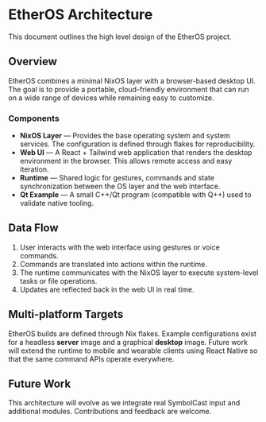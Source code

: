 # EtherOS Architecture

This document outlines the high level design of the EtherOS project.

## Overview

EtherOS combines a minimal NixOS layer with a browser-based desktop UI. The goal is to provide a portable, cloud-friendly environment that can run on a wide range of devices while remaining easy to customize.

### Components

- **NixOS Layer** — Provides the base operating system and system services. The configuration is defined through flakes for reproducibility.
- **Web UI** — A React + Tailwind web application that renders the desktop environment in the browser. This allows remote access and easy iteration.
- **Runtime** — Shared logic for gestures, commands and state synchronization between the OS layer and the web interface.
- **Qt Example** — A small C++/Qt program (compatible with Q++) used to validate native tooling.

## Data Flow

1. User interacts with the web interface using gestures or voice commands.
2. Commands are translated into actions within the runtime.
3. The runtime communicates with the NixOS layer to execute system-level tasks or file operations.
4. Updates are reflected back in the web UI in real time.

## Multi-platform Targets

EtherOS builds are defined through Nix flakes. Example configurations exist for a
headless **server** image and a graphical **desktop** image. Future work will
extend the runtime to mobile and wearable clients using React Native so that the
same command APIs operate everywhere.

## Future Work

This architecture will evolve as we integrate real SymbolCast input and additional modules. Contributions and feedback are welcome.
